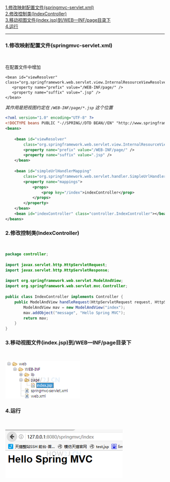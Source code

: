 


[1.修改映射配置文件(springmvc-servlet.xml)](#1)<br>
[2.修改控制类(IndexController)](#2)<br>
[3.移动视图文件(index.jsp)到/WEB—INF/page目录下](#3)<br>
[4.运行](#4)<br>

---


<h3 id="1"> 1.修改映射配置文件(springmvc-servlet.xml) </h3><br>

在配置文件中增加
```
<bean id="viewResolver" class="org.springframework.web.servlet.view.InternalResourceViewResolver">
   <property name="prefix" value="/WEB-INF/page/" />
   <property name="suffix" value=".jsp" />
</bean>
```
_其作用是把视图约定在 `/WEB-INF/page/*.jsp` 这个位置_

```xml
<?xml version="1.0" encoding="UTF-8" ?>
<!DOCTYPE beans PUBLIC "-//SPRING//DTD BEAN//EN" "http://www.springframework.org/dtd/spring-beans.dtd">
<beans>
 
    <bean id="viewResolver"
        class="org.springframework.web.servlet.view.InternalResourceViewResolver">
        <property name="prefix" value="/WEB-INF/page/" />
        <property name="suffix" value=".jsp" />
    </bean>
 
    <bean id="simpleUrlHandlerMapping"
        class="org.springframework.web.servlet.handler.SimpleUrlHandlerMapping">
        <property name="mappings">
            <props>
                <prop key="/index">indexController</prop>
            </props>
        </property>
    </bean>
    <bean id="indexController" class="controller.IndexController"></bean>
</beans>
```
<h3 id="2"> 2.修改控制类(IndexController) </h3><br>

```java
package controller;
 
import javax.servlet.http.HttpServletRequest;
import javax.servlet.http.HttpServletResponse;
 
import org.springframework.web.servlet.ModelAndView;
import org.springframework.web.servlet.mvc.Controller;
 
public class IndexController implements Controller {
    public ModelAndView handleRequest(HttpServletRequest request, HttpServletResponse response) throws Exception {
        ModelAndView mav = new ModelAndView("index");
        mav.addObject("message", "Hello Spring MVC");
        return mav;
    }
}
```
<h3 id="3"> 3.移动视图文件(index.jsp)到/WEB—INF/page目录下 </h3><br>

![](https://github.com/NTFSk/JavaLearning/blob/master/pictures/SSM/SpringMVC/1903.png)

<h3 id="4"> 4.运行 </h3><br>

![](https://github.com/NTFSk/JavaLearning/blob/master/pictures/SSM/SpringMVC/1904.png)

